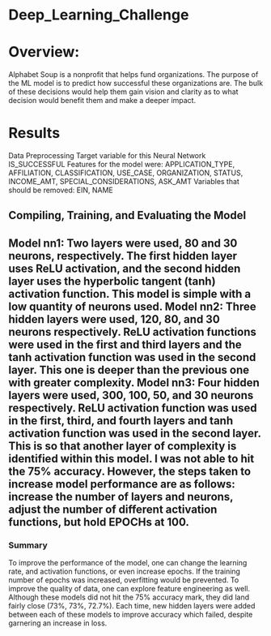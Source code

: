 <h1>Deep_Learning_Challenge</h1>

<h1> Overview:</h1>
<p1>
Alphabet Soup is a nonprofit that helps fund organizations. The purpose of the ML model is to predict how successful these organizations are. The bulk of these decisions would help them gain vision and clarity as to what decision would benefit them and make a deeper impact. 
</p1>
<h1> Results </h1>
<bullet>Data Preprocessing </bullet>
  <bullet1> Target variable for this Neural Network IS_SUCCESSFUL </bullet1>
  <bullet2> Features for the model were: APPLICATION_TYPE, AFFILIATION, CLASSIFICATION, USE_CASE, ORGANIZATION, STATUS, INCOME_AMT, SPECIAL_CONSIDERATIONS, ASK_AMT </bullet2>
  <bullet3> Variables that should be removed: EIN, NAME </bullet3>
<h2> Compiling, Training, and Evaluating the Model <h2>
  <bullet1> Model nn1: Two layers were used, 80 and 30 neurons, respectively. The first hidden layer uses ReLU activation, and the second hidden layer uses the hyperbolic tangent (tanh) activation function. This model is simple with a low quantity of neurons used.  </bullet1>
  <bullet2> Model nn2: Three hidden layers were used, 120, 80, and 30 neurons respectively. ReLU activation functions were used in the first and third layers and the tanh activation function was used in the second layer. This one is deeper than the previous one with greater complexity. </bullet2>
  <bullet3> Model nn3: Four hidden layers were used, 300, 100, 50, and 30 neurons respectively. ReLU activation function was used in the first, third, and fourth layers and tanh activation function was used in the second layer. This is so that another layer of complexity is identified within this model. </bullet3>
  <bullet> I was not able to hit the 75% accuracy. However, the steps taken to increase model performance are as follows: increase the number of layers and neurons, adjust the number of different activation functions, but hold EPOCHs at 100. 
  </bullet>
<h3> Summary</h3>
<p1> To improve the performance of the model, one can change the learning rate, and activation functions, or even increase epochs. If the training number of epochs was increased, overfitting would be prevented. To improve the quality of data, one can explore feature engineering as well. Although these models did not hit the 75% accuracy mark, they did land fairly close (73%, 73%, 72.7%). Each time, new hidden layers were added between each of these models to improve accuracy which failed, despite garnering an increase in loss. </p1>
